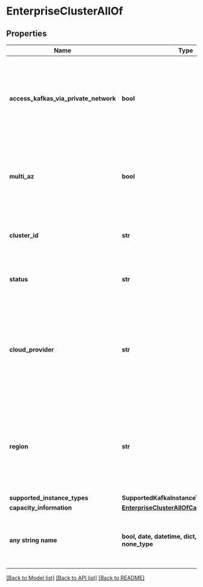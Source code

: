 # EnterpriseClusterAllOf


## Properties
Name | Type | Description | Notes
------------ | ------------- | ------------- | -------------
**access_kafkas_via_private_network** | **bool** | Indicates whether Kafkas created on this data plane cluster have to be accessed via private network | 
**multi_az** | **bool** | A flag indicating whether this cluster is available on multiple availability zones or not | 
**cluster_id** | **str** | The OCM&#39;s cluster id of the registered Enterprise cluster. | [optional] 
**status** | **str** | The status of Enterprise cluster registration | [optional] 
**cloud_provider** | **str** | The cloud provider for this cluster. This valus will be used as the Kafka&#39;s cloud provider value when a Kafka is created on this cluster | [optional] 
**region** | **str** | The region of this cluster. This valus will be used as the Kafka&#39;s region value when a Kafka is created on this cluster | [optional] 
**supported_instance_types** | **SupportedKafkaInstanceTypesList** |  | [optional] 
**capacity_information** | [**EnterpriseClusterAllOfCapacityInformation**](EnterpriseClusterAllOfCapacityInformation.md) |  | [optional] 
**any string name** | **bool, date, datetime, dict, float, int, list, str, none_type** | any string name can be used but the value must be the correct type | [optional]

[[Back to Model list]](../README.md#documentation-for-models) [[Back to API list]](../README.md#documentation-for-api-endpoints) [[Back to README]](../README.md)


